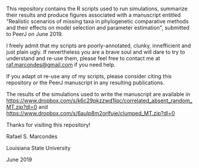 This repository contains the R scripts used to run simulations, summarize their results and produce figures associated with a manuscript entitled "Realistic scenarios of missing taxa in phylogenetic comparative methods and their effects on model selection and parameter estimation", submitted to PeerJ on June 2019.

I freely admit that my scripts are poorly-annotated, clunky, innefficient and just plain ugly. If nevertheless you are a brave soul and will dare to try to understand and re-use them, please feel free to contact me at raf.marcondes@gmail.com if you need help.

If you adapt ot re-use any of my scripts, please consider citing this repository or the PeerJ manuscript in any resulting publications.

The results of the simulations used to write the manuscript are available in https://www.dropbox.com/s/k6c29pkzzwd1lqc/correlated_absent_random_MT.zip?dl=0 and https://www.dropbox.com/s/6aulp8m2orlfuje/clumped_MT.zip?dl=0

Thanks for visiting this repository!

Rafael S. Marcondes

Louisiana State University

June 2019
